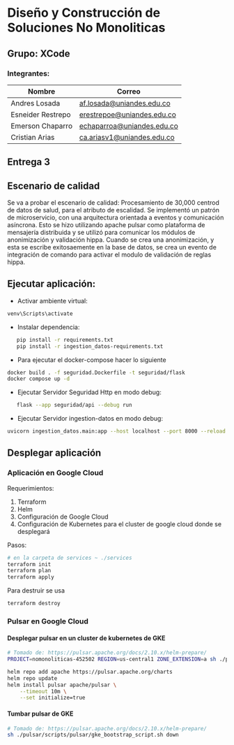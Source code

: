 # Diseño y Construcción de Soluciones No Monoliticas

## Grupo: XCode
### Integrantes:
| Nombre                        | Correo                                                            |
| ----------------------------- | ----------------------------------------------------------------- |
|Andres Losada|af.losada@uniandes.edu.co|
|Esneider Restrepo|erestrepoe@uniandes.edu.co|
|Emerson Chaparro|echaparroa@uniandes.edu.co|
|Cristian Arias|ca.ariasv1@uniandes.edu.co|

## Entrega 3

## Escenario de calidad

Se va a probar el escenario de calidad: Procesamiento de 30,000 centrod de datos de salud, para el atributo de escalidad.
Se implementó un patrón de microservicio, con una arquitectura orientada a eventos y comunicación asíncrona. 
Esto se hizo utilizando apache pulsar como plataforma de mensajería distribuida y se utilizó para comunicar los módulos de anonimización y validación hippa.
Cuando se crea una anonimización, y esta se escribe exitosaemente en la base de datos, se crea un evento de integración de comando para activar el
modulo de validación de reglas hippa.

## Ejecutar aplicación:

 - Activar ambiente virtual:

 ```bash
venv\Scripts\activate
 ```
    
 - Instalar dependencia: 

 ```bash
    pip install -r requirements.txt
    pip install -r ingestion_datos-requirements.txt
 ```

 - Para ejecutar el docker-compose hacer lo siguiente

 ```bash
docker build . -f seguridad.Dockerfile -t seguridad/flask
docker compose up -d
 ```

 - Ejecutar Servidor Seguridad Http en modo debug:

 ```bash
    flask --app seguridad/api --debug run
 ```

- Ejecutar Servidor ingestion-datos en modo debug:

```bash
uvicorn ingestion_datos.main:app --host localhost --port 8000 --reload
```

## Desplegar aplicación

### Aplicación en Google Cloud

Requerimientos:
1. Terraform
2. Helm
3. Configuración de Google Cloud
4. Configuración de Kubernetes para el cluster de google cloud donde se desplegará

Pasos:

```bash
# en la carpeta de services ~ ./services
terraform init
terraform plan
terraform apply
```

Para destruir se usa

```bash
terraform destroy
```

### Pulsar en Google Cloud

#### Desplegar pulsar en un cluster de kubernetes de GKE

```bash
# Tomado de: https://pulsar.apache.org/docs/2.10.x/helm-prepare/
PROJECT=nomonoliticas-452502 REGION=us-central1 ZONE_EXTENSION=a sh ./pulsar/scripts/pulsar/gke_bootstrap_script.sh up
```

```bash
helm repo add apache https://pulsar.apache.org/charts
helm repo update
helm install pulsar apache/pulsar \
    --timeout 10m \
    --set initialize=true
```

#### Tumbar pulsar de GKE

```bash
# Tomado de: https://pulsar.apache.org/docs/2.10.x/helm-prepare/
sh ./pulsar/scripts/pulsar/gke_bootstrap_script.sh down
```